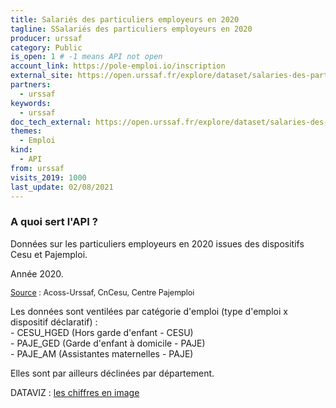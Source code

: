 ```yaml
---
title: Salariés des particuliers employeurs en 2020
tagline: SSalariés des particuliers employeurs en 2020
producer: urssaf
category: Public
is_open: 1 # -1 means API not open
account_link: https://pole-emploi.io/inscription
external_site: https://open.urssaf.fr/explore/dataset/salaries-des-particuliers-employeurs-en-2020/api/
partners:
  - urssaf
keywords:
  - urssaf
doc_tech_external: https://open.urssaf.fr/explore/dataset/salaries-des-particuliers-employeurs-en-2020/api/
themes:
  - Emploi
kind:
  - API
from: urssaf
visits_2019: 1000
last_update: 02/08/2021
---
```


### A quoi sert l'API ?

<p>Données sur les particuliers employeurs en 2020 issues des dispositifs Cesu et Pajemploi.</p><p></p><p>Année 2020.</p><p style='font-family: -apple-system, BlinkMacSystemFont, \"Segoe UI\", Roboto, Helvetica, Arial, sans-serif; font-size: 12.495px;'><u>Source</u> : Acoss-Urssaf, CnCesu, Centre Pajemploi</p><p>Les données sont ventilées par catégorie d'emploi (type d'emploi x dispositif déclaratif) :<br/>- CESU_HGED (Hors garde d'enfant - CESU)<br/>- PAJE_GED (Garde d'enfant à domicile - PAJE)<br/>- PAJE_AM (Assistantes maternelles - PAJE)</p><p>Elles sont par ailleurs déclinées par département.</p><p><span style=\"font-weight: bolder;\">DATAVIZ</span> : <a href=\"https://open.urssaf.fr/pages/particuliers-employeurs-et-leurs-employes/\">les chiffres en image</a></p><p></p>
